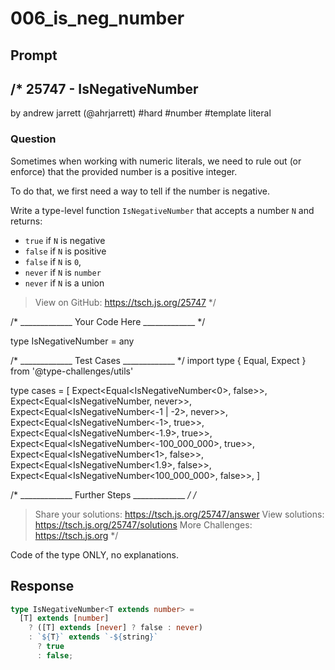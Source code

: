 # 006_is_neg_number

## Prompt

/*
  25747 - IsNegativeNumber
  -------
  by andrew jarrett (@ahrjarrett) #hard #number #template literal

  ### Question

  Sometimes when working with numeric literals, we need to rule out (or enforce) that the provided number is a positive integer.

  To do that, we first need a way to tell if the number is negative.

  Write a type-level function `IsNegativeNumber` that accepts a number `N` and returns:

  - `true` if `N` is negative
  - `false` if `N` is positive
  - `false` if `N` is `0`,
  - `never` if `N` is `number`
  - `never` if `N` is a union

  > View on GitHub: https://tsch.js.org/25747
*/

/* _____________ Your Code Here _____________ */

type IsNegativeNumber<T extends number> = any

/* _____________ Test Cases _____________ */
import type { Equal, Expect } from '@type-challenges/utils'

type cases = [
  Expect<Equal<IsNegativeNumber<0>, false>>,
  Expect<Equal<IsNegativeNumber<number>, never>>,
  Expect<Equal<IsNegativeNumber<-1 | -2>, never>>,
  Expect<Equal<IsNegativeNumber<-1>, true>>,
  Expect<Equal<IsNegativeNumber<-1.9>, true>>,
  Expect<Equal<IsNegativeNumber<-100_000_000>, true>>,
  Expect<Equal<IsNegativeNumber<1>, false>>,
  Expect<Equal<IsNegativeNumber<1.9>, false>>,
  Expect<Equal<IsNegativeNumber<100_000_000>, false>>,
]

/* _____________ Further Steps _____________ */
/*
  > Share your solutions: https://tsch.js.org/25747/answer
  > View solutions: https://tsch.js.org/25747/solutions
  > More Challenges: https://tsch.js.org
*/

Code of the type ONLY, no explanations.

## Response

```typescript
type IsNegativeNumber<T extends number> = 
  [T] extends [number]
    ? ([T] extends [never] ? false : never)
    : `${T}` extends `-${string}` 
      ? true 
      : false;
```

